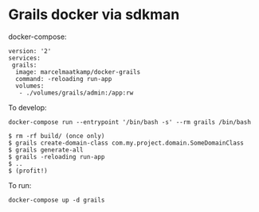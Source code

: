 # Grails docker via sdkman

docker-compose:
```
version: '2'
services:
 grails:
  image: marcelmaatkamp/docker-grails
  command: -reloading run-app
  volumes:
   - ./volumes/grails/admin:/app:rw
```

To develop:
```
docker-compose run --entrypoint '/bin/bash -s' --rm grails /bin/bash

$ rm -rf build/ (once only)
$ grails create-domain-class com.my.project.domain.SomeDomainClass
$ grails generate-all
$ grails -reloading run-app
$ .. 
$ (profit!)
```

To run:
```
docker-compose up -d grails
```
